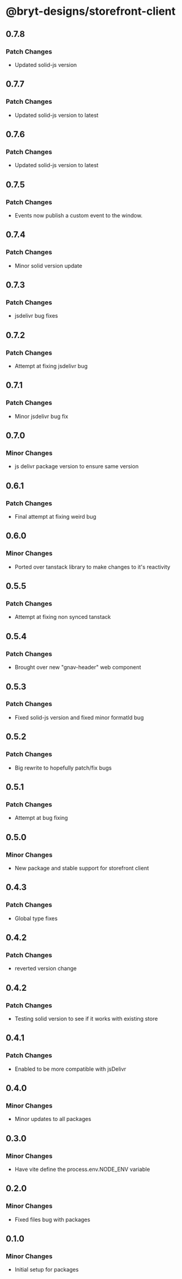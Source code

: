 # @bryt-designs/storefront-client

## 0.7.8

### Patch Changes

- Updated solid-js version

## 0.7.7

### Patch Changes

- Updated solid-js version to latest

## 0.7.6

### Patch Changes

- Updated solid-js version to latest

## 0.7.5

### Patch Changes

- Events now publish a custom event to the window.

## 0.7.4

### Patch Changes

- Minor solid version update

## 0.7.3

### Patch Changes

- jsdelivr bug fixes

## 0.7.2

### Patch Changes

- Attempt at fixing jsdelivr bug

## 0.7.1

### Patch Changes

- Minor jsdelivr bug fix

## 0.7.0

### Minor Changes

- js delivr package version to ensure same version

## 0.6.1

### Patch Changes

- Final attempt at fixing weird bug

## 0.6.0

### Minor Changes

- Ported over tanstack library to make changes to it's reactivity

## 0.5.5

### Patch Changes

- Attempt at fixing non synced tanstack

## 0.5.4

### Patch Changes

- Brought over new "gnav-header" web component

## 0.5.3

### Patch Changes

- Fixed solid-js version and fixed minor formatId bug

## 0.5.2

### Patch Changes

- Big rewrite to hopefully patch/fix bugs

## 0.5.1

### Patch Changes

- Attempt at bug fixing

## 0.5.0

### Minor Changes

- New package and stable support for storefront client

## 0.4.3

### Patch Changes

- Global type fixes

## 0.4.2

### Patch Changes

- reverted version change

## 0.4.2

### Patch Changes

- Testing solid version to see if it works with existing store

## 0.4.1

### Patch Changes

- Enabled to be more compatible with jsDelivr

## 0.4.0

### Minor Changes

- Minor updates to all packages

## 0.3.0

### Minor Changes

- Have vite define the process.env.NODE_ENV variable

## 0.2.0

### Minor Changes

- Fixed files bug with packages

## 0.1.0

### Minor Changes

- Initial setup for packages
